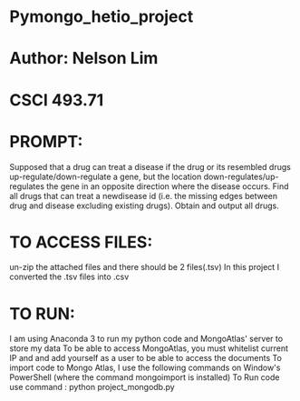 # Pymongo_hetio_project
# Author: Nelson Lim
# CSCI 493.71
# PROMPT:

Supposed that a drug can treat a disease if the drug or its resembled drugs up-regulate/down-regulate a gene, but the location down-regulates/up-regulates the gene in an opposite direction where the disease occurs. Find all drugs that can treat a newdisease id (i.e. the missing edges between drug and disease excluding existing drugs). Obtain and output all drugs. 

# TO ACCESS FILES: 

un-zip the attached files and there should be 2 files(.tsv)
In this project I converted the .tsv files into .csv

# TO RUN:

I am using Anaconda 3 to run my python code and MongoAtlas' server to store my data
To be able to access MongoAtlas, you must whitelist current IP and and add yourself as a user to be able to access the documents
To import code to Mongo Atlas, I use the following commands on Window's PowerShell (where the command mongoimport is installed)
To Run code use command : python project_mongodb.py

